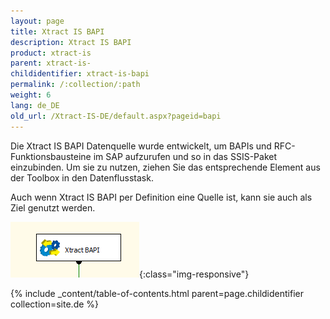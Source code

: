 ```yaml
---
layout: page
title: Xtract IS BAPI
description: Xtract IS BAPI
product: xtract-is
parent: xtract-is-
childidentifier: xtract-is-bapi
permalink: /:collection/:path
weight: 6
lang: de_DE
old_url: /Xtract-IS-DE/default.aspx?pageid=bapi
---
```


Die Xtract IS BAPI Datenquelle wurde entwickelt, um BAPIs und RFC-Funktionsbausteine im SAP aufzurufen und so in das SSIS-Paket einzubinden. Um sie zu nutzen, ziehen Sie das entsprechende Element aus der Toolbox in den Datenflusstask.

Auch wenn Xtract IS BAPI per Definition eine Quelle ist, kann sie auch als Ziel genutzt werden.

![BAPI](/img/content/BAPI.png){:class="img-responsive"}

{% include _content/table-of-contents.html parent=page.childidentifier collection=site.de %}